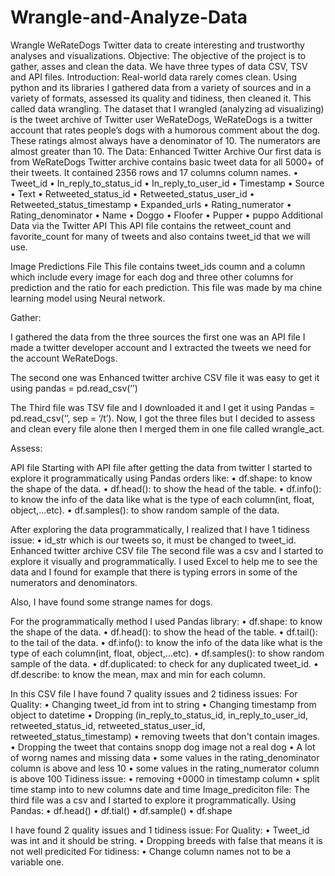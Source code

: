 # Wrangle-and-Analyze-Data
Wrangle WeRateDogs Twitter data to create interesting and trustworthy analyses and visualizations.
Objective:
The objective of the project is to gather, asses and clean the data. We have three types of data CSV, TSV and API files. 
Introduction:
Real-world data rarely comes clean. Using python and its libraries I gathered data from a variety of sources and in a variety of formats, assessed its quality and tidiness, then cleaned it. This called data wrangling. 
The dataset that I wrangled (analyzing ad visualizing) is the tweet archive of Twitter user WeRateDogs, WeRateDogs is a twitter account that rates people’s dogs with a humorous comment about the dog. These ratings almost always have a denominator of 10. The numerators are almost greater than 10. 
The Data:
Enhanced Twitter Archive
Our first data is from WeRateDogs Twitter archive contains basic tweet data for all 5000+ of their tweets. It contained 2356 rows and 17 columns column names.
•	Tweet_id
•	In_reply_to_status_id
•	In_reply_to_user_id
•	Timestamp
•	Source
•	Text
•	Retweeted_status_id
•	Retweeted_status_user_id
•	Retweeted_status_timestamp
•	Expanded_urls
•	Rating_numerator
•	Rating_denominator
•	Name
•	Doggo
•	Floofer
•	Pupper
•	puppo
Additional Data via the Twitter API
This API file contains the retweet_count and favorite_count for many of tweets and also contains tweet_id that we will use. 

Image Predictions File
This file contains tweet_ids coumn and a column which include every image for each dog and three other columns for prediction and the ratio for each prediction. This file was made by ma chine learning model using Neural network.

Gather:

I gathered the data from the three sources the first one was an API file I made a twitter developer account and I extracted the tweets we need for the account WeRateDogs.

The second one was Enhanced twitter archive CSV file it was easy to get it using pandas = pd.read_csv(‘’)

The Third file was TSV file and I downloaded it and I get it using Pandas = pd.read_csv(‘’, sep = ‘/t’).
Now, I got the three files but I decided to assess and clean every file alone then I merged them in one file called wrangle_act.

Assess:

API file
Starting with API file after getting the data from twitter I started to explore it programmatically using Pandas orders like:
•	df.shape: to know the shape of the data.
•	df.head(): to show the head of the table.
•	df.info(): to know the info of the data like what is the type of each column(int, float, object,…etc).
•	df.samples(): to show random sample of the data.



After exploring the data programmatically, I realized that I have 
1 tidiness issue:
•	id_str which is our tweets so, it must be changed to tweet_id. 
Enhanced twitter archive CSV file
The second file was a csv and I started to explore it visually and programmatically.
I used Excel to help me to see the data and I found for example that there is typing errors in some of the numerators and denominators.  

Also, I have found some strange names for dogs.
 
For the programmatically method I used Pandas library:
•	df.shape: to know the shape of the data.
•	df.head(): to show the head of the table.
•	df.tail(): to the tail of the data.
•	df.info(): to know the info of the data like what is the type of each column(int, float, object,…etc).
•	df.samples(): to show random sample of the data.
•	df.duplicated: to check for any duplicated tweet_id.
•	df.describe: to know the mean, max and min for each column.

In this CSV file I have found 7 quality issues and 2 tidiness issues:
For Quality:
•	Changing tweet_id from int to string
•	Changing timestamp from object to datetime
•	Dropping (in_reply_to_status_id, in_reply_to_user_id, retweeted_status_id, retweeted_status_user_id, retweeted_status_timestamp) 
•	removing tweets that don't contain images.
•	Dropping the tweet that contains snopp dog image not a real dog
•	A lot of worng names and missing data
•	some values in the rating_denominator column is above and less 10
•	some values in the rating_numerator column is above 100
Tidiness issue:
•	removing +0000 in timestamp column
•	split time stamp into to new columns date and time
Image_prediciton file:
The third file was a csv and I started to explore it programmatically. Using Pandas:
•	df.head()
•	df.tial()
•	df.sample()
•	df.shape

I have found 2 quality issues and 1 tidiness issue:
For Quality:
•	Tweet_id was int and it should be string.
•	Dropping breeds with false that means it is not well predicited
For tidiness:
•	Change column names not to be a variable one.
